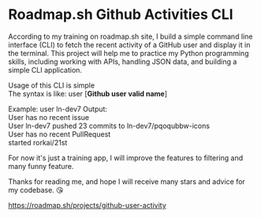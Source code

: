 # Roadmap.sh Github Activities CLI

According to my training on roadmap.sh site, I build a simple command line interface (CLI) to fetch the recent activity of a GitHub user and display it in the terminal. This project will help me to practice my Python programming skills, including working with APIs, handling JSON data, and building a simple CLI application.  

Usage of this CLI is simple  
The syntax is like: user [**Github user valid name**]

Example: user ln-dev7
Output:    
User has no recent issue  
User ln-dev7 pushed 23 commits to ln-dev7/pqoqubbw-icons  
User has no recent PullRequest  
started rorkai/21st  

For now it's just a training app, I will improve the features to filtering and many funny feature.

Thanks for reading me, and hope I will receive many stars and advice for my codebase.
😘

https://roadmap.sh/projects/github-user-activity
